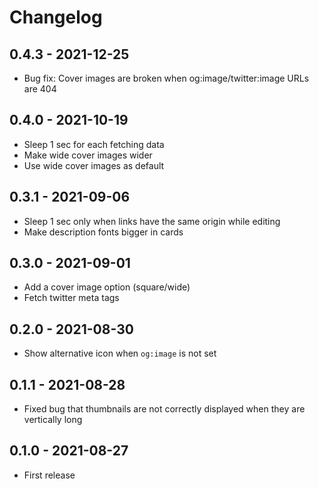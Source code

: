 # Changelog

## 0.4.3 - 2021-12-25

- Bug fix: Cover images are broken when og:image/twitter:image URLs are 404

## 0.4.0 - 2021-10-19

- Sleep 1 sec for each fetching data
- Make wide cover images wider
- Use wide cover images as default

## 0.3.1 - 2021-09-06

- Sleep 1 sec only when links have the same origin while editing
- Make description fonts bigger in cards

## 0.3.0 - 2021-09-01

- Add a cover image option (square/wide)
- Fetch twitter meta tags

## 0.2.0 - 2021-08-30

- Show alternative icon when `og:image` is not set

## 0.1.1 - 2021-08-28

- Fixed bug that thumbnails are not correctly displayed when they are vertically long

## 0.1.0 - 2021-08-27

- First release

